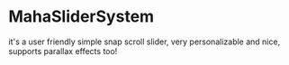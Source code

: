 # MahaSliderSystem
it's a user friendly simple snap scroll slider, very personalizable and nice, supports parallax effects too!
